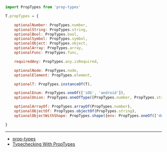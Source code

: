 ```js
import PropTypes from 'prop-types'

T.propTypes = {

    optionalNumber: PropTypes.number,
    optionalString: PropTypes.string,
    optionalBool: PropTypes.bool,
    optionalSymbol: PropTypes.symbol,
    optionalObject: PropTypes.object,
    optionalArray: PropTypes.array,
    optionalFunc: PropTypes.func,

    requiredAny: PropTypes.any.isRequired,

    optionalNode: PropTypes.node,
    optionalElement: PropTypes.element,

    optionalT: PropTypes.instanceOf(T),

    optionalEnum: PropTypes.oneOf(['iOS', 'android']),
    optionalUnion: PropTypes.oneOfType([PropTypes.number, PropTypes.string]),

    optionalArrayOf: PropTypes.arrayOf(PropTypes.number),
    optionalObjectOf: PropTypes.objectOf(PropTypes.string),
    optionalObjectWithShape: PropTypes.shape({env: PropTypes.oneOf(['dev', 'prod'])})

}
```

---

- [prop-types](https://www.npmjs.com/package/prop-types)
- [Typechecking With PropTypes](https://reactjs.org/docs/typechecking-with-proptypes.html)

